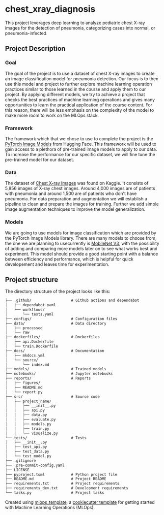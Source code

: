 # chest_xray_diagnosis

This project leverages deep learning to analyze pediatric chest X-ray images for the detection of pneumonia, categorizing cases into normal, or pneumonia-infected.


## Project Description

### Goal

The goal of the project is to use a dataset of chest X-ray images to create an image classification model for pneumonia detection. Our focus is to then use this model and project to further explore machine learning operation practices similar to those learned in the course and apply them to our project. By applying different models, we try to achieve a project that checks the best practices of machine learning operations and gives many opportunities to learn the practical application of the course content. For this reason, there will be less emphasis on the complexity of the model to make more room to work on the MLOps stack.

### Framework

The framework which that we chose to use to complete the project is the [PyTorch Image Models](https://github.com/rwightman/pytorch-image-models) from Hugging Face. This framework will be used to gain access to a plethora of pre-trained image models to apply to our data. To increase the performance for our specific dataset, we will fine tune the pre-trained model for our dataset.


### Data

The dataset of [Chest X-ray Images](https://www.kaggle.com/datasets/tolgadincer/labeled-chest-xray-images) was found on Kaggle. It consists of 5,856 images of X-ray chest images. Around 4,000 images are of patients with pneumonia and around 1,500 are of patients who don't have pneumonia. For data preparation and augmentation we will establish a pipeline to clean and prepare the images for training. Further we add simple image augmentation techniques to improve the model generalization.


### Models
We are going to use models for image classification which are provided by the PyTorch Image Models library. There are many models to choose from, the one we are planning to usecurrently is [MobileNet V3](https://huggingface.co/timm/mobilenetv3_small_050.lamb_in1k), with the possibility of adding and comparing more models later on to see what works best and experiment. This model should provide a good starting point with a balance between efficiency and performance, which is helpful for quick developement and leaves time for experimentation.


## Project structure

The directory structure of the project looks like this:
```txt
├── .github/                  # Github actions and dependabot
│   ├── dependabot.yaml
│   └── workflows/
│       └── tests.yaml
├── configs/                  # Configuration files
├── data/                     # Data directory
│   ├── processed
│   └── raw
├── dockerfiles/              # Dockerfiles
│   ├── api.Dockerfile
│   └── train.Dockerfile
├── docs/                     # Documentation
│   ├── mkdocs.yml
│   └── source/
│       └── index.md
├── models/                   # Trained models
├── notebooks/                # Jupyter notebooks
├── reports/                  # Reports
│   ├── figures/
│   ├── README.md
│   └── report.py
├── src/                      # Source code
│   ├── project_name/
│   │   ├── __init__.py
│   │   ├── api.py
│   │   ├── data.py
│   │   ├── evaluate.py
│   │   ├── models.py
│   │   ├── train.py
│   │   └── visualize.py
└── tests/                    # Tests
│   ├── __init__.py
│   ├── test_api.py
│   ├── test_data.py
│   └── test_model.py
├── .gitignore
├── .pre-commit-config.yaml
├── LICENSE
├── pyproject.toml            # Python project file
├── README.md                 # Project README
├── requirements.txt          # Project requirements
├── requirements_dev.txt      # Development requirements
└── tasks.py                  # Project tasks
```


Created using [mlops_template](https://github.com/SkafteNicki/mlops_template),
a [cookiecutter template](https://github.com/cookiecutter/cookiecutter) for getting
started with Machine Learning Operations (MLOps).
